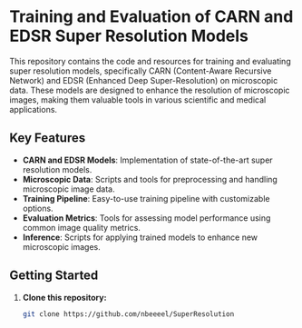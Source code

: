 # Training and Evaluation of CARN and EDSR Super Resolution Models

This repository contains the code and resources for training and evaluating super resolution models, specifically CARN (Content-Aware Recursive Network) and EDSR (Enhanced Deep Super-Resolution) on microscopic data. These models are designed to enhance the resolution of microscopic images, making them valuable tools in various scientific and medical applications.

## Key Features

- **CARN and EDSR Models**: Implementation of state-of-the-art super resolution models.
- **Microscopic Data**: Scripts and tools for preprocessing and handling microscopic image data.
- **Training Pipeline**: Easy-to-use training pipeline with customizable options.
- **Evaluation Metrics**: Tools for assessing model performance using common image quality metrics.
- **Inference**: Scripts for applying trained models to enhance new microscopic images.

## Getting Started

1. **Clone this repository:**

   ```bash
   git clone https://github.com/nbeeeel/SuperResolution
